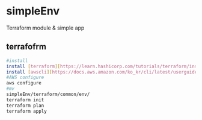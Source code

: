 # simpleEnv
Terraform module &amp; simple app


## terrafofrm 

```bash
#install 
install [terraform][https://learn.hashicorp.com/tutorials/terraform/install-cli]
install [awscli][https://docs.aws.amazon.com/ko_kr/cli/latest/userguide/cli-chap-install.html]
#AWS configure
aws configure
#mv
simpleEnv/terraform/common/env/
terraform init
terraform plan
terraform apply 
```


